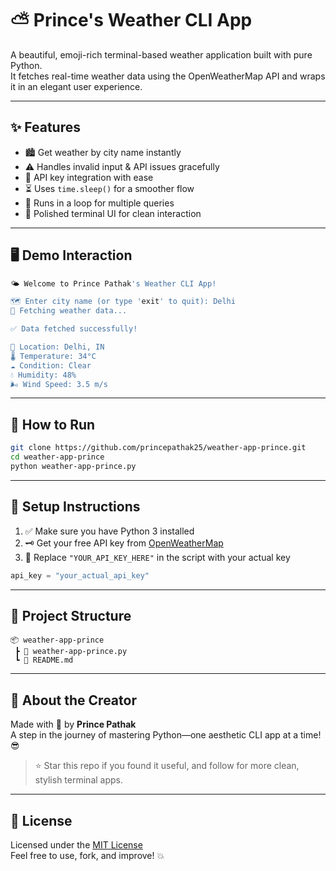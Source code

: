 # ⛅ Prince's Weather CLI App

A beautiful, emoji-rich terminal-based weather application built with pure Python.  
It fetches real-time weather data using the OpenWeatherMap API and wraps it in an elegant user experience.  

---

## ✨ Features

- 🏙️ Get weather by city name instantly
- ⚠️ Handles invalid input & API issues gracefully
- 🔐 API key integration with ease
- ⏳ Uses `time.sleep()` for a smoother flow
- 🔁 Runs in a loop for multiple queries
- 💬 Polished terminal UI for clean interaction

---

## 🖥️ Demo Interaction

```bash
🌤️ Welcome to Prince Pathak's Weather CLI App!

🗺️ Enter city name (or type 'exit' to quit): Delhi
🔎 Fetching weather data...

✅ Data fetched successfully!

📍 Location: Delhi, IN
🌡️ Temperature: 34°C
☁️ Condition: Clear
💧 Humidity: 48%
🌬️ Wind Speed: 3.5 m/s
```

---

## 🚀 How to Run

```bash
git clone https://github.com/princepathak25/weather-app-prince.git
cd weather-app-prince
python weather-app-prince.py
```

---

## 🔧 Setup Instructions

1. ✅ Make sure you have Python 3 installed  
2. 🗝️ Get your free API key from [OpenWeatherMap](https://openweathermap.org/api)  
3. 🔑 Replace `"YOUR_API_KEY_HERE"` in the script with your actual key

```python
api_key = "your_actual_api_key"
```

---

## 📁 Project Structure

```
📦 weather-app-prince
 ┣ 📄 weather-app-prince.py
 ┗ 📄 README.md
```

---

## 📌 About the Creator

Made with 💙 by **Prince Pathak**  
A step in the journey of mastering Python—one aesthetic CLI app at a time! 😎  

> ⭐ Star this repo if you found it useful, and follow for more clean, stylish terminal apps.

---

## 📜 License

Licensed under the [MIT License](./LICENSE)  
Feel free to use, fork, and improve! 💥

